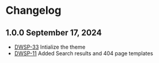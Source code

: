 # Changelog

## 1.0.0 September 17, 2024

-  [DWSP-33](https://citz-gdx.atlassian.net/browse/DSWP-33) Intialize the theme 
-  [DWSP-11](https://citz-gdx.atlassian.net/browse/DSWP-11) Added Search results and 404 page templates 


